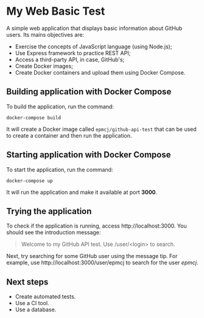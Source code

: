 # My Web Basic Test

A simple web application that displays basic information about GitHub users. 
Its mains objectives are:
- Exercise the concepts of JavaScript language (using Node.js);
- Use Express framework to practice REST API;
- Access a third-party API, in case, GitHub's;
- Create Docker images;
- Create Docker containers and upload them using Docker Compose.

## Building application with Docker Compose
To build the application, run the command:

`docker-compose build`

It will create a Docker image called `epmcj/github-api-test` that can be used to create a container and then run the application.

## Starting application with Docker Compose
To start the application, run the command:

`docker-compose up`

It will run the application and make it available at port **3000**.

## Trying the application
To check if the application is running, access http://localhost:3000.
You should see the introduction message:
> Welcome to my GitHub API test. Use /user/\<login> to search.

Next, try searching for some GitHub user using the message tip. For example, use http://localhost:3000/user/epmcj to search for the user *epmcj*.


## Next steps
- Create automated tests.
- Use a CI tool.
- Use a database.


